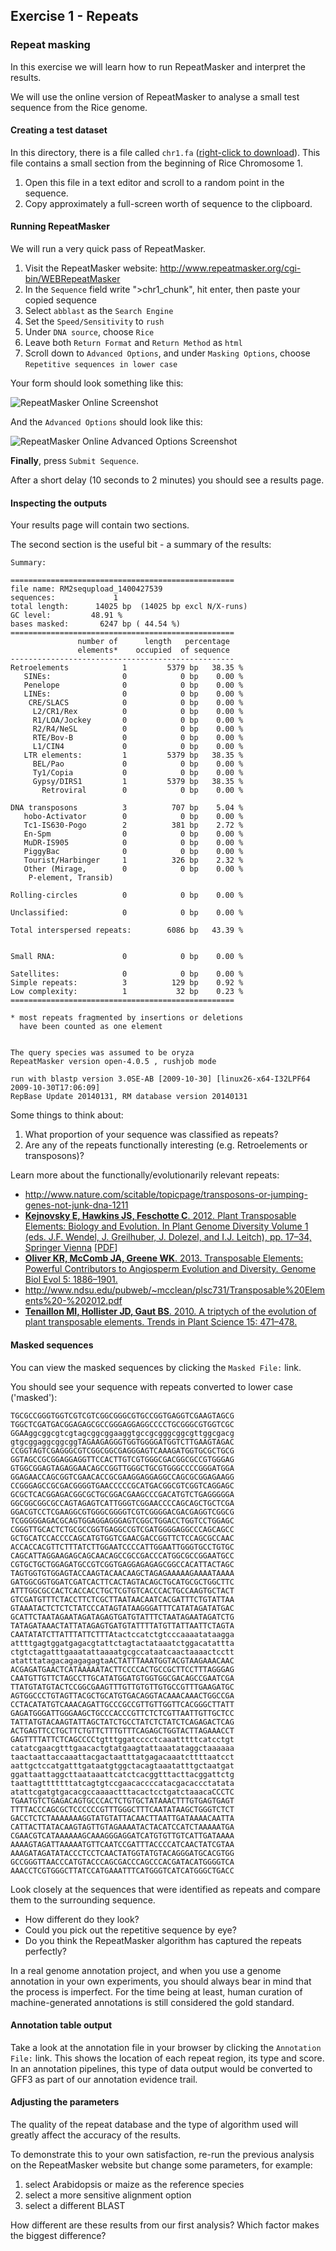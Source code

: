 Exercise 1 - Repeats
----

### Repeat masking

In this exercise we will learn how to run RepeatMasker and interpret the results.

We will use the online version of RepeatMasker to analyse a small test sequence from the Rice genome.


#### Creating a test dataset

In this directory, there is a file called `chr1.fa` ([right-click to download](https://raw.githubusercontent.com/Blahah/TGAC-2014-genome-annotation/master/exercises/1_repeats/chr1.fa)). This file contains a small section from the beginning of Rice Chromosome 1.

1. Open this file in a text editor and scroll to a random point in the sequence.
2. Copy approximately a full-screen worth of sequence to the clipboard.


#### Running RepeatMasker

We will run a very quick pass of RepeatMasker.

1. Visit the RepeatMasker website: http://www.repeatmasker.org/cgi-bin/WEBRepeatMasker
2. In the `Sequence` field write ">chr1_chunk", hit enter, then paste your copied sequence
3. Select `abblast` as the `Search Engine`
4. Set the `Speed/Sensitivity` to `rush`
5. Under `DNA source`, choose `Rice`
6. Leave both `Return Format` and `Return Method` as `html`
7. Scroll down to `Advanced Options`, and under `Masking Options`, choose `Repetitive sequences in lower case`

Your form should look something like this:

![RepeatMasker Online Screenshot](repeatmasker_online_screenshot1.png)

And the `Advanced Options` should look like this:

![RepeatMasker Online Advanced Options Screenshot](repeatmasker_online_screenshot2.png)

**Finally**, press `Submit Sequence`.

After a short delay (10 seconds to 2 minutes) you should see a results page.


#### Inspecting the outputs

Your results page will contain two sections.

The second section is the useful bit - a summary of the results:

```
Summary:

==================================================
file name: RM2sequpload_1400427539  
sequences:             1
total length:      14025 bp  (14025 bp excl N/X-runs) 
GC level:         48.91 %
bases masked:       6247 bp ( 44.54 %)
==================================================
               number of      length   percentage
               elements*    occupied  of sequence
--------------------------------------------------
Retroelements            1         5379 bp   38.35 %
   SINEs:                0            0 bp    0.00 %
   Penelope              0            0 bp    0.00 %
   LINEs:                0            0 bp    0.00 %
    CRE/SLACS            0            0 bp    0.00 %
     L2/CR1/Rex          0            0 bp    0.00 %
     R1/LOA/Jockey       0            0 bp    0.00 %
     R2/R4/NeSL          0            0 bp    0.00 %
     RTE/Bov-B           0            0 bp    0.00 %
     L1/CIN4             0            0 bp    0.00 %
   LTR elements:         1         5379 bp   38.35 %
     BEL/Pao             0            0 bp    0.00 %
     Ty1/Copia           0            0 bp    0.00 %
     Gypsy/DIRS1         1         5379 bp   38.35 %
       Retroviral        0            0 bp    0.00 %

DNA transposons          3          707 bp    5.04 %
   hobo-Activator        0            0 bp    0.00 %
   Tc1-IS630-Pogo        2          381 bp    2.72 %
   En-Spm                0            0 bp    0.00 %
   MuDR-IS905            0            0 bp    0.00 %
   PiggyBac              0            0 bp    0.00 %
   Tourist/Harbinger     1          326 bp    2.32 %
   Other (Mirage,        0            0 bp    0.00 %
    P-element, Transib)

Rolling-circles          0            0 bp    0.00 %

Unclassified:            0            0 bp    0.00 %

Total interspersed repeats:        6086 bp   43.39 %


Small RNA:               0            0 bp    0.00 %

Satellites:              0            0 bp    0.00 %
Simple repeats:          3          129 bp    0.92 %
Low complexity:          1           32 bp    0.23 %
==================================================

* most repeats fragmented by insertions or deletions
  have been counted as one element
                                                      

The query species was assumed to be oryza         
RepeatMasker version open-4.0.5 , rushjob mode
                                   
run with blastp version 3.0SE-AB [2009-10-30] [linux26-x64-I32LPF64 2009-10-30T17:06:09]
RepBase Update 20140131, RM database version 20140131
```

Some things to think about:

1. What proportion of your sequence was classified as repeats?
2. Are any of the repeats functionally interesting (e.g. Retroelements or transposons)?

Learn more about the functionally/evolutionarily relevant repeats:

- http://www.nature.com/scitable/topicpage/transposons-or-jumping-genes-not-junk-dna-1211
 - [ **Kejnovsky E, Hawkins JS, Feschotte C**. 2012. Plant Transposable Elements: Biology and Evolution. In Plant Genome Diversity Volume 1 (eds. J.F. Wendel, J. Greilhuber, J. Dolezel, and I.J. Leitch), pp. 17–34, Springer Vienna](http://link.springer.com/chapter/10.1007/978-3-7091-1130-7_2) \[[PDF](http://www.springer.com/cda/content/document/cda_downloaddocument/9783709111291-c1.pdf)\]
- [ **Oliver KR, McComb JA, Greene WK**. 2013. Transposable Elements: Powerful Contributors to Angiosperm Evolution and Diversity. Genome Biol Evol 5: 1886–1901.](http://dx.doi.org/10.1093/gbe/evt141)
- http://www.ndsu.edu/pubweb/~mcclean/plsc731/Transposable%20Elements%20-%202012.pdf
- [ **Tenaillon MI, Hollister JD, Gaut BS**. 2010. A triptych of the evolution of plant transposable elements. Trends in Plant Science 15: 471–478.](http://dx.doi.org/10.1016/j.tplants.2010.05.003)

#### Masked sequences

You can view the masked sequences by clicking the `Masked File:` link.

You should see your sequence with repeats converted to lower case ('masked'):

```
TGCGCCGGGTGGTCGTCGTCGGCGGGCGTGCCGGTGAGGTCGAAGTAGCG
TGGCTCGATGACGGAGAGCGCCGGGAGGAGGCCCCTGCGGGCGTGGTCGC
GGAAggcggcgtcgtagcggcggaaggtgccgcgggcggcgttggcgacg
gtgcggaggcggcggTAGAAGAGGGTGGTGGGGATGGTCTTGAAGTAGAC
CCGGTAGTCGAGGGCGTCGGCGGCGAGGGAGTCAAAGATGGTGCGCTGCG
GGTAGCCGCGGAGGAGGTTCCACTTGTCGTGGGCGACGGCGCCGTGGGAG
GTGGCGGAGTAGAGGAACAGCCGGTTGGGCTGCGTGGGCCCCGGGATGGA
GGAGAACCAGCGGTCGAACACCGCGAAGGAGGAGGCCAGCGCGGAGAAGG
CCGGGAGCCGCGACGGGGTGAACCCCCGCATGACGGCGTCGGTCAGGAGC
GCGCTCACGGAGACGGCGCTGCGGACGAAGCCCGACATGTCTGAGGGGGA
GGCGGCGGCGCCAGTAGAGTCATTGGGTCGGAACCCCAGCAGCTGCTCGA
GGACGTCCTCGAAGGCGTGGGCGGGGTCGTCGGGGACGACGAGGTCGGCG
TCGGGGGAGACGCAGTGGAGGAGGGAGTCGGCTGGACCTGGTCCTGGAGC
CGGGTTGCACTCTGCGCCGGTGAGGCCGTCGATGGGGAGGCCCAGCAGCC
GCTGCATCCACCCCAGCATGTGGTCGAACGACCGGTTCTCCAGCGCCAAC
ACCACCACGTTCTTTATCTTGGAATCCCCATTGGAATTGGGTGCCTGTGC
CAGCATTAGGAAGAGCAGCAACAGCCGCCGACCCATGGCGCCGGAATGCC
CGTGCTGCTGGAGATGCCGTCGGTGAGGAGAGAGCGGCCACATTACTAGC
TAGTGGTGTGGAGTACCAAGTACAACAAGCTAGAGAAAAAGAAAATAAAA
GATGGCGGTGGATCGATCACTTCACTAGTACAGCTGCATGCGCTGGCTTC
ATTTGGCGCCACTCACCACCTGCTCGTGTCACCCACTGCCAAGTGCTACT
GTCGATGTTTCTACCTTCTCGCTTAATAACAATCACGATTTCTGTATTAA
GTAAATACTCTCTCTATCCCATAGTATAAGGGATTTCATATAGATATGAC
GCATTCTAATAGAATAGATAGAGTGATGTATTTCTAATAGAATAGATCTG
TATAGATAAACTATTATAGAGTGATGTATTTTATGTTATTAATTCTAGTA
CAATATATCTTATTTATTCTTTAtactccatctgtcccaaaatataagga
attttgagtggatgagacgtattctagtactataaatctggacatattta
ctgtctagatttgaaatattaaaatgcgccataatcaactaaaactcctt
atatttatagacagagagagtaACTATTTAAATGGTACGTAAGAAACAAC
ACGAGATGAACTCATAAAAATACTTCCCCACTGCCGCTTCCTTTAGGGAG
CAATGTTGTTCTAGCCTTGCATATGGATGTGGTGGCGACAGCCGAATCGA
TTATGTATGTACTCCGGCGAAGTTTGTTGTGTTGTGCCGTTTGAAGATGC
AGTGGCCCTGTAGTTACGCTGCATGTGACAGGTACAAACAAACTGGCCGA
CCTACATATGTCAAACAGATTGCCCGCCGTTGTTGGTTCACGGGCTTATT
GAGATGGGATTGGGAAGCTGCCCACCCGTTCTCTCGTTAATTGTTGCTCC
TATTATGTACAAGTATTAGCTATCTGCCTATCTCTATCTCAGAGACTCAG
ACTGAGTTCCTGCTTCTGTTCTTTGTTTCAGAGCTGGTACTTAGAAACCT
GAGTTTTATTCTCAGCCCCtgtttggatcccctcaaatttttcatcctgt
catatcgaacgtttgaacactgtatgaagtattaaatataggctaaaaaa
taactaattaccaaattacgactaatttatgagacaaatcttttaatcct
aattgctccatgatttgataatgtggctacagtaaatatttgctaatgat
ggattaattaggcttaataaattcatctcacggtttacttacggattctg
taattagtttttttatcagtgtccgaacaccccatacgacaccctatata
atattcgatgtgacacgccaaaactttacactcctgatctaaacaCCCTC
TGAATGTCTGAGACAGTGCCCACTCTGTGCTATAAACTTTGTGAGTGAGT
TTTTACCCAGCGCTCCCCCCGTTTGGGCTTTCAATATAAGCTGGGTCTCT
GACCTCTCTAAAAAAAGGTATGTATTACAACTTAATTGATAAAACAATTA
CATTACTTATACAAGTAGTTGTAGAAAATACTACATCCATCTAAAAATGA
CGAACGTCATAAAAAAGCAAAGGGAGGATCATGTGTTGTCATTGATAAAA
AAAAGTAGATTAAAAATGTTCAATCCGATTTACCCCATCAACTATCGTAA
AAAGATAGATATACCCTCCTCAACTATGGTATGTACAGGGATGCACGTGG
GCCGGGTTAACCCATGTACCCAGCGACCCAGCCCACGATACATGGGGTCA
AAACCTCGTGGGCTTATCCATGAAATTTCATGGGTCATCATGGGCTGACC
```

Look closely at the sequences that were identified as repeats and compare them to the surrounding sequence.

- How different do they look?
- Could you pick out the repetitive sequence by eye?
- Do you think the RepeatMasker algorithm has captured the repeats perfectly?

In a real genome annotation project, and when you use a genome annotation in your own experiments, you should always bear in mind that the process is imperfect. For the time being at least, human curation of machine-generated annotations is still considered the gold standard.

#### Annotation table output

Take a look at the annotation file in your browser by clicking the `Annotation File:` link. This shows the location of each repeat region, its type and score. In an annotation pipelines, this type of data output would be converted to GFF3 as part of our annotation evidence trail.

#### Adjusting the parameters

The quality of the repeat database and the type of algorithm used will greatly affect the accuracy of the results.

To demonstrate this to your own satisfaction, re-run the previous analysis on the RepeatMasker website but change some parameters, for example:

1. select Arabidopsis or maize as the reference species
2. select a more sensitive alignment option
3. select a different BLAST

How different are these results from our first analysis? Which factor makes the biggest difference?
